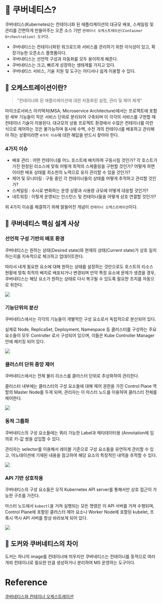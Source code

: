 # 🐋 쿠버네티스?

쿠버네티스(Kubernetes)는 컨테이너화 된 애플리케이션의 대규모 배포, 
스케일링 및 관리를 간편하게 만들어주는 오픈 소스 기반 `컨테이너 오케스트레이션(Container Orchestration) 도구`다.


- 쿠버네티스는 컨테이너화된 워크로드와 서비스를 관리하기 위한 이식성이 있고, 확장가능한 오픈소스 플랫폼이다.
- 쿠버네티스는 선언적 구성과 자동화를 모두 용이하게 해준다. 
- 쿠버네티스는 크고, 빠르게 성장하는 생태계를 가지고 있다. 
- 쿠버네티스 서비스, 기술 지원 및 도구는 어디서나 쉽게 이용할 수 있다.


## 🦐 오케스트레이션이란?

> "컨테이너화 된 애플리케이션에 대한 자동화된 설정, 관리 및 제어 체계"

마이크로서비스 아키텍처(MSA; Microservice Architecture)에서는 프로젝트에 포함된 세부 기능들이 작은 서비스 단위로 분리되어 구축되며
이 각각의 서비스를 구현할 때 컨테이너 기술이 이용된다. 
대규모의 상용 프로젝트 환경에서 수많은 컨테이너를 이런 식으로 제어하는 것은 불가능하며 
동시에 수백, 수천 개의 컨테이너를 배포하고 관리해야 하는 상황이라면 `4가지 이슈`에 대한 해답을 반드시 찾아야 한다.

### 4가지 이슈

- 배포 관리 : 어떤 컨테이너를 어느 호스트에 배치하여 구동시킬 것인가? 각 호스트가 가진 한정된 리소스에 맞춰 어떻게 최적의 스케줄링을 구현할 것인가? 어떻게 하면 이러한 배포 상태를 최소한의 노력으로 유지 관리할 수 있을 것인가?
- 제어 및 모니터링 : 구동 중인 각 컨테이너들의 상태를 어떻게 추적하고 관리할 것인가?
- 스케일링 : 수시로 변화하는 운영 상황과 사용량 규모에 어떻게 대응할 것인가?
- 네트워킹 : 이렇게 운영되는 인스턴스 및 컨테이너들을 어떻게 상호 연결할 것인가?

위 4가지 이슈를 해결하기 위해 말들어진 개념이 `컨테이너 오케스르레이션`이다.

## 🦐 쿠버네티스 핵심 설계 사상

### 선언적 구성 기반의 배포 환경
쿠버네티스는 원하는 상태(Desired state)와 현재의 상태(Current state)가 상호 일치하는지를 지속적으로 체크하고 업데이트한다.

따라서 내게 필요한 요소에 대해 원하는 상태를 설정하는 것만으로도 호스트의 리소스 현황에 맞춰 최적의 배치로 배포되거나 변경되며 
만약 특정 요소에 문제가 생겼을 경우, 쿠버네티스는 해당 요소가 원하는 상태로 다시 복구될 수 있도록 필요한 조치를 자동으로 취한다.

![](https://seongjin.me/content/images/2022/02/declarative.jpg)

### 기능단위의 분산
쿠버네티스에서는 각각의 기능들이 개별적인 구성 요소로서 독립적으로 분산되어 있다. 

실제로 Node, ReplicaSet, Deployment, Namespace 등 클러스터를 구성하는 주요 요소들이 모두 Controller 로서 구성되어 있으며, 
이들은 Kube Controller Manager 안에 패키징 되어 있다.

![](https://seongjin.me/content/images/2022/02/kube-controller.png)


### 클러스터 단위 중앙 제어
쿠버네티스에서는 전체 물리 리소스를 클러스터 단위로 추상화하여 관리한다. 

클러스터 내부에는 클러스터의 구성 요소들에 대해 제어 권한을 가진 Control Plane 역할의 Master Node를 두게 되며, 
관리자는 이 마스터 노드를 이용하여 클러스터 전체를 제어한다.

![](https://seongjin.me/content/images/2022/02/cluster.png)

### 동적 그룹화
쿠버네티스의 구성 요소들에는 쿼리 가능한 Label과 메타데이터용 (Annotation에 임의로 키-값 쌍을 삽입할 수 있다. 

관리자는 selector를 이용해서 레이블 기준으로 구성 요소들을 유연하게 관리할 수 있고, 
어노테이션에 기재된 내용을 참고하여 해당 요소의 특징적인 내역을 추적할 수 있다.

![](https://seongjin.me/content/images/2022/02/labels.png)

### API 기반 상호작용

쿠버네티스의 구성 요소들은 오직 Kubernetes API server를 통해서만 상호 접근이 가능한 구조를 가진다. 

마스터 노드에서 `kubectl`을 거쳐 실행되는 모든 명령은 이 API 서버를 거쳐 수행되며, Control Plane에 포함된 클러스터 
제어 요소나 Worker Node에 포함된 kubelet, 프록시 역시 API 서버를 항상 바라보게 되어 있다.

![](https://seongjin.me/content/images/2022/02/apiserver.png)

## 🦐 도커와 쿠버네티스의 차이

도커는 하나의 image를 컨테이너에 띄우지만
쿠버네티스는 컨테이너를 동적으로 여러개릐 컨테이너로 필요한 만큼 생성하거나 분리하여 MS 운영하는 도구이다.

# Reference
[쿠버네티스와 컨테이너 오케스트레이션](https://seongjin.me/kubernetes-core-concepts/)